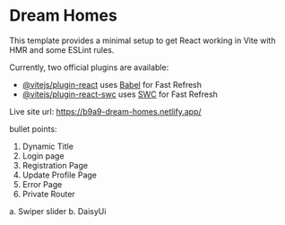 # Dream Homes

This template provides a minimal setup to get React working in Vite with HMR and some ESLint rules.

Currently, two official plugins are available:

- [@vitejs/plugin-react](https://github.com/vitejs/vite-plugin-react/blob/main/packages/plugin-react/README.md) uses [Babel](https://babeljs.io/) for Fast Refresh
- [@vitejs/plugin-react-swc](https://github.com/vitejs/vite-plugin-react-swc) uses [SWC](https://swc.rs/) for Fast Refresh


Live site url: https://b9a9-dream-homes.netlify.app/

 bullet points:
 1. Dynamic Title
 2. Login page
 3. Registration Page
 4. Update Profile Page
 5. Error Page
 6. Private Router



a. Swiper slider
b. DaisyUi